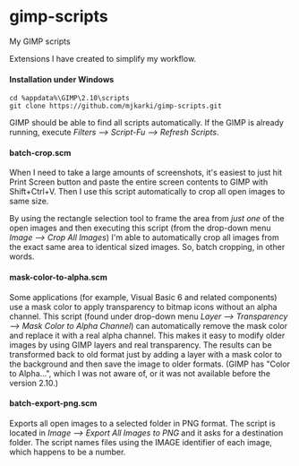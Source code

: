 # gimp-scripts
My GIMP scripts

Extensions I have created to simplify my workflow.

#### Installation under Windows

```
cd %appdata%\GIMP\2.10\scripts
git clone https://github.com/mjkarki/gimp-scripts.git
```

GIMP should be able to find all scripts automatically. If the GIMP is already running, execute *Filters --> Script-Fu --> Refresh Scripts*.

#### batch-crop.scm

When I need to take a large amounts of screenshots, it's easiest to just hit Print Screen button and paste the entire screen contents to GIMP with Shift+Ctrl+V. Then I use this script automatically to crop all open images to same size.

By using the rectangle selection tool to frame the area from *just one* of the open images and then executing this script (from the drop-down menu *Image --> Crop All Images*) I'm able to automatically crop all images from the exact same area to identical sized images. So, batch cropping, in other words.

#### mask-color-to-alpha.scm

Some applications (for example, Visual Basic 6 and related components) use a mask color to apply transparency to bitmap icons without an alpha channel. This script (found under drop-down menu *Layer --> Transparency --> Mask Color to Alpha Channel*) can automatically remove the mask color and replace it with a real alpha channel. This makes it easy to modify older images by using GIMP layers and real transparency. The results can be transformed back to old format just by adding a layer with a mask color to the background and then save the image to older formats. (GIMP has "Color to Alpha...", which I was not aware of, or it was not available before the version 2.10.)

#### batch-export-png.scm

Exports all open images to a selected folder in PNG format. The script is located in *Image --> Export All Images to PNG* and it asks for a destination folder. The script names files using the IMAGE identifier of each image, which happens to be a number.

